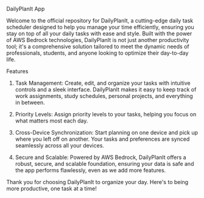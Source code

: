 DailyPlanIt App

Welcome to the official repository for DailyPlanIt, a cutting-edge daily task scheduler designed to help you manage your time efficiently,
ensuring you stay on top of all your daily tasks with ease and style. Built with the power of AWS Bedrock technologies, DailyPlanIt is not just another productivity tool; 
it's a comprehensive solution tailored to meet the dynamic needs of professionals, students, and anyone looking to optimize their day-to-day life.

Features
1. Task Management: Create, edit, and organize your tasks with intuitive controls and a sleek interface. DailyPlanIt makes it easy to keep track of work assignments, 
       study schedules, personal projects, and everything in between.
   
3. Priority Levels: Assign priority levels to your tasks, helping you focus on what matters most each day.
   
4. Cross-Device Synchronization: Start planning on one device and pick up where you left off on another. Your tasks and preferences are synced seamlessly across all your devices.

5. Secure and Scalable: Powered by AWS Bedrock, DailyPlanIt offers a robust, secure, and scalable foundation, ensuring your data is safe and the app performs flawlessly, even as we add more features.

 
  Thank you for choosing DailyPlanIt to organize your day. Here's to being more productive, one task at a time! 
